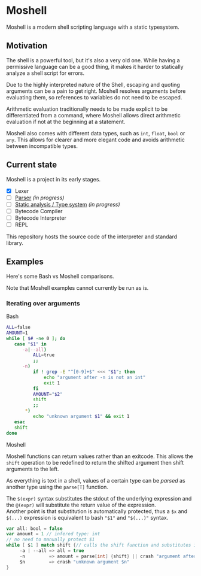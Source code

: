# Moshell


Moshell is a modern shell scripting language with a static typesystem.

## Motivation

The shell is a powerful tool, but it's also a very old one.
While having a permissive language can be a good thing, it makes it harder to statically analyze a shell script for errors.

Due to the highly interpreted nature of the Shell, escaping and quoting arguments can be a pain to get right.
Moshell resolves arguments before evaluating them, so references to variables do not need to be escaped.

Arithmetic evaluation traditionally needs to be made explicit to be differentiated from a command, where Moshell allows direct arithmetic evaluation if not at the beginning at a statement.

Moshell also comes with different data types, such as `int`, `float`, `bool` or `any`. This allows for clearer and more elegant code and avoids arithmetic between incompatible types.

## Current state

Moshell is a project in its early stages.

- [x] Lexer
- [ ] [Parser](https://github.com/orgs/moshell-lang/projects/1) *(in progress)*
- [ ] [Static analysis / Type system](https://github.com/orgs/moshell-lang/projects/1) *(in progress)*
- [ ] Bytecode Compiler
- [ ] Bytecode Interpreter
- [ ] REPL

This repository hosts the source code of the interpreter and standard library.

## Examples

Here's some Bash vs Moshell comparisons.

Note that Moshell examples cannot currently be run as is.

### Iterating over arguments 

Bash

```bash
ALL=false
AMOUNT=1
while [ $# -ne 0 ]; do
   case "$1" in
      -a|--all) 
          ALL=true
          ;;
      -n)
          if ! grep -E "^[0-9]+$" <<< "$1"; then 
              echo "argument after -n is not an int"
              exit 1
          fi
          AMOUNT="$2"
          shift
          ;;
       *)
          echo "unknown argument $1" && exit 1
   esac
   shift
done
```

Moshell 

Moshell functions can return values rather than an exitcode. This allows the `shift` operation to be redefined to return the shifted argument then shift arguments to the left.

As everything is text in a shell, values of a certain type can be _parsed_ as another type using the `parse[T]` function.

The `$(expr)` syntax substitutes the stdout of the underlying expression and the `@(expr)` will substitute the return value of the expression.  
Another point is that substitution is automatically protected, thus a `$x` and `$(...)` expression is equivalent to bash `"$1"` and `"$(...)"` syntax.

```scala
var all: bool = false
var amount = 1 // infered type: int
// no need to manually protect $1
while [ $1 ] match shift {// calls the shift function and substitutes its return value
     -a | --all => all = true
     -n         => amount = parse[int] {shift} || crash "argument after -n is not an int" 
     $n         => crash "unknown argument $n"
} 
```
